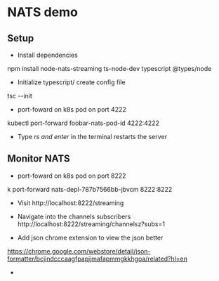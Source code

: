 # NATS demo

## Setup

- Install dependencies

npm install node-nats-streaming ts-node-dev typescript @types/node

- Initialize typescript/ create config file

tsc --init

- port-foward on k8s pod on port 4222

kubectl port-forward foobar-nats-pod-id 4222:4222

- Type *rs and enter* in the terminal restarts the server

## Monitor NATS


- port-foward on k8s pod on port 8222

k port-forward nats-depl-787b7566bb-jbvcm 8222:8222

- Visit http://localhost:8222/streaming

- Navigate into the channels subscribers http://localhost:8222/streaming/channelsz?subs=1

- Add json chrome extension to view the json better
  
https://chrome.google.com/webstore/detail/json-formatter/bcjindcccaagfpapjjmafapmmgkkhgoa/related?hl=en

- 
